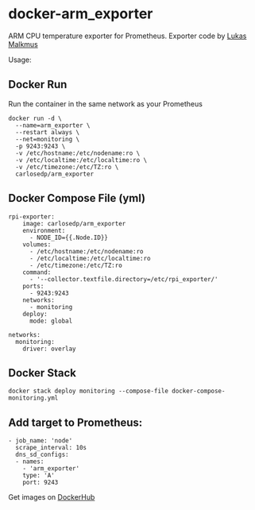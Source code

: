 # docker-arm_exporter

ARM CPU temperature exporter for Prometheus. Exporter code by [Lukas Malkmus](https://github.com/lukasmalkmus/rpi_exporter)

Usage:

## Docker Run
Run the container in the same network as your Prometheus

    docker run -d \
      --name=arm_exporter \
      --restart always \
      --net=monitoring \
      -p 9243:9243 \
      -v /etc/hostname:/etc/nodename:ro \
      -v /etc/localtime:/etc/localtime:ro \
      -v /etc/timezone:/etc/TZ:ro \
      carlosedp/arm_exporter

## Docker Compose File (yml)

    rpi-exporter:
        image: carlosedp/arm_exporter
        environment:
          - NODE_ID={{.Node.ID}}
        volumes:
          - /etc/hostname:/etc/nodename:ro
          - /etc/localtime:/etc/localtime:ro
          - /etc/timezone:/etc/TZ:ro
        command:
          - '--collector.textfile.directory=/etc/rpi_exporter/'
        ports:
          - 9243:9243
        networks:
          - monitoring
        deploy:
          mode: global
    
    networks:
      monitoring:
        driver: overlay

## Docker Stack
    docker stack deploy monitoring --compose-file docker-compose-monitoring.yml

## Add target to Prometheus:

    - job_name: 'node'
      scrape_interval: 10s
      dns_sd_configs:
      - names:
        - 'arm_exporter'
        type: 'A'
        port: 9243

Get images on [DockerHub](https://hub.docker.com/r/carlosedp/arm_exporter/)
